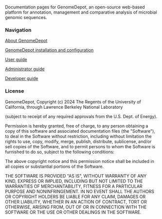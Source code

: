 Documentation pages for GenomeDepot, an open-source web-based platform for annotation, management and comparative analysis of microbial genomic sequences.

### Navigation


[About GenomeDepot](introduction)

[GenomeDepot installation and configuration](installation)

[User guide](user)

[Administrator guide](admin)

[Developer guide](developer)


### License

GenomeDepot, Copyright (c) 2024 The Regents of the University of California, 
through Lawrence Berkeley National Laboratory

(subject to receipt of any required approvals from the U.S. Dept. of Energy).

Permission is hereby granted, free of charge, to any person obtaining a copy
of this software and associated documentation files (the "Software"), to deal
in the Software without restriction, including without limitation the rights
to use, copy, modify, merge, publish, distribute, sublicense, and/or sell
copies of the Software, and to permit persons to whom the Software is
furnished to do so, subject to the following conditions:

The above copyright notice and this permission notice shall be included in all
copies or substantial portions of the Software.

THE SOFTWARE IS PROVIDED "AS IS", WITHOUT WARRANTY OF ANY KIND, EXPRESS OR
IMPLIED, INCLUDING BUT NOT LIMITED TO THE WARRANTIES OF MERCHANTABILITY,
FITNESS FOR A PARTICULAR PURPOSE AND NONINFRINGEMENT. IN NO EVENT SHALL THE
AUTHORS OR COPYRIGHT HOLDERS BE LIABLE FOR ANY CLAIM, DAMAGES OR OTHER
LIABILITY, WHETHER IN AN ACTION OF CONTRACT, TORT OR OTHERWISE, ARISING FROM,
OUT OF OR IN CONNECTION WITH THE SOFTWARE OR THE USE OR OTHER DEALINGS IN THE
SOFTWARE.